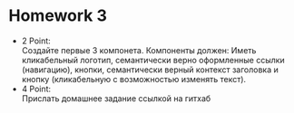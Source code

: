 <h1>
    Homework 3<br>
</h1>

<ul>

<li>
2 Point:
<br/>
Создайте первые 3 компонета. Компоненты должен: Иметь кликабельный логотип,
семантически верно оформленные ссылки (навигацию), кнопки,
семантически верный контекст заголовка и кнопку (кликабельную с возможностью изменять текст).
</li>
<li>
4 Point:
<br/>
Прислать домашнее задание ссылкой на гитхаб
</li>
</ul>